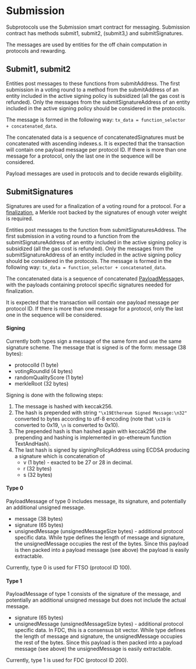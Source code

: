 # Submission

Subprotocols use the Submission smart contract for messaging.
Submission contract has methods submit1, submit2, (submit3,) and submitSignatures.

The messages are used by entities for the off chain computation in protocols and rewarding.

## Submit1, submit2

Entities post messages to these functions from submitAddress.
The first submission in a voting round to a method from the submitAddress of an entity included in the active signing policy is subsidized (all the gas cost is refunded).
Only the messages from the submitSignatureAddress of an entity included in the active signing policy should be considered in the protocols.

The message is formed in the following way:
`tx_data = function_selector + concatenated_data`.

The concatenated data is a sequence of concatenatedSignatures must be concatenated with ascending indexes.s. It is expected that the transaction will contain one payload message per protocol ID. If there is more than one message for a protocol, only the last one in the sequence will be considered.

Payload messages are used in protocols and to decide rewards eligibility.

## SubmitSignatures

Signatures are used for a finalization of a voting round for a protocol.
For a [finalization](Finalization.md), a Merkle root backed by the signatures of enough voter weight is required.

Entities post messages to the function from submitSignaturesAddress.
The first submission in a voting round to a function from the submitSignatureAddress of an entity included in the active signing policy is subsidized (all the gas cost is refunded).
Only the messages from the submitSignatureAddress of an entity included in the active signing policy should be considered in the protocols.
The message is formed in the following way:
`tx_data = function_selector + concatenated_data`.

The concatenated data is a sequence of concatenated [PayloadMessage](/src/FSP/Encoding.md#payloadmessage)s, with the payloads containing protocol specific signatures needed for finalization.

It is expected that the transaction will contain one payload message per protocol ID. If there is more than one message for a protocol, only the last one in the sequence will be considered.


#### Signing

Currently both types sign a message of the same form and use the same signature scheme.
The message that is signed is of the form:
message (38 bytes):

- protocolId (1 byte)
- votingRoundId (4 bytes)
- randomQualityScore (1 byte)
- merkleRoot (32 bytes)

Signing is done with the following steps:

1. The message is hashed with keccak256.
2. The hash is prepended with string
   `"\x19Ethereum Signed Message:\n32"`
   converted to bytes according to utf-8 encoding (note that `\x19` is converted to 0x19, `\n` is converted to 0x10).
3. The prepended hash is than hashed again with keccak256 (the prepending and hashing is implemented in go-ethereum function TextAndHash).
4. The last hash is signed by signingPolicyAddress using ECDSA producing a signature which is concatenation of
   - v (1 byte) - exacted to be $27$ or $28$ in decimal.
   - r (32 bytes)
   - s (32 bytes)

#### Type 0

PayloadMessage of type 0 includes message, its signature, and potentially an additional unsigned message.

- message (38 bytes)
- signature (65 bytes)
- unsignedMessage (unsignedMessageSize bytes) - additional protocol specific data.
  While type defines the length of message and signature, the unsignedMessage occupies the rest of the bytes.
  Since this payload is then packed into a payload message (see above) the payload is easily extractable.

Currently, type 0 is used for FTSO (protocol ID 100).

#### Type 1

PayloadMessage of type 1 consists of the signature of the message, and potentially an additional unsigned message but does not include the actual message.

- signature (65 bytes)
- unsignedMessage (unsignedMessageSize bytes) - additional protocol specific data. In FDC, this is a consensus bit vector.
  While type defines the length of message and signature, the unsignedMessage occupies the rest of the bytes.
  Since this payload is then packed into a payload message (see above) the unsignedMessage is easily extractable.

Currently, type 1 is used for FDC (protocol ID 200).
